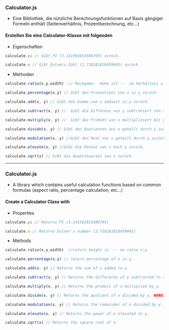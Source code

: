 ### Calculator.js 
- Eine Bibliothek, die nützliche Berechnungsfunktionen auf Basis gängiger Formeln enthält (Seitenverhältnis, Prozentberechnung, etc...)



#### Erstellen Sie eine Calculator-Klasse mit folgenden

- Eigenschaften

```js
calculate.pi // Gibt PI (3.141592653589793) zurück.

calculate.e // Gibt Eulners Zahl (2.718281828459045) zurück.
``` 

- Methoden

```js
calculate.ratio(x,y,width)  // Rückgabe:  Höhe ist --- im Verhältnis x:y

calculate.percentage(x,y) // Gibt den Prozentsatz von x in y zurück.

calculate.add(x, y) // Gibt die Summe von x addiert zu y zurück.

calculate.subtract(x, y) //  Gibt die Differenz von y subtrahiert von x zurück.

calculate.multiply(x, y) //  Gibt das Produkt von x multipliziert mit y zurück.

calculate.divide(x, y) // Gibt den Quotienten aus x geteilt durch y zurück. WARNUNG: Wenn der Divisor auf 0 gesetzt wird, wird ein Fehler ausgegeben.

calculate.modulation(x, y) //Gibt den Rest von x geteilt durch y zurück. WARNUNG: Wenn der Divisor auf 0 gesetzt wird, tritt ein Fehler auf.

calculate.elevate(x, y) //Gibt die Potenz von x hoch y zurück.

calculate.sqrt(x) // Gibt die Quadratwurzel von x zurück.
```
---

### Calculator.js 
- A library which contains useful calculation functions based on common formulas (aspect ratio, percentage calculation, etc…)



#### Create a Calculator Class with

- Properties
```js
calculate.pi // Returns PI (3.141592653589793)

calculate.e // Returns Eulner's number (2.718281828459045)
``` 


- Methods
```js
calculate.ratio(x,y,width)  //return height is --- on ratio x:y

calculate.percentage(x,y) // return percentage of x in y.

calculate.add(x, y) // Returns the sum of x added to y.

calculate.subtract(x, y) // Returns the differente of y subtracted to x.

calculate.multiply(x, y) // Returns the product of x multiplied by y.

calculate.divide(x, y) // Returns the quotient of x divided by y. WARNING: If the divisor is set to 0, an error will be thrown.

calculate.modulation(x, y) // Returns the remainder of x divided by y. WARNING: If the divisor is set to 0, an error will be thrown.

calculate.elevate(x, y) // Returns the power of x elevated to y.

calculate.sqrt(x) // Returns the square root of x.
```
